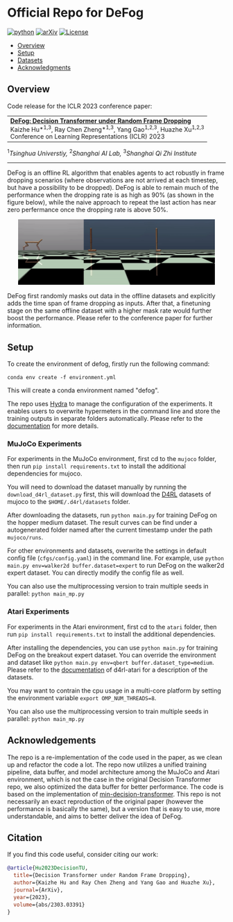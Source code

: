 # Official Repo for DeFog

[![python](https://img.shields.io/badge/python-3.10-blue.svg)](https://www.python.org/downloads/release/python-3109/)
[![arXiv](https://img.shields.io/badge/arXiv-2303.03391-b31b1b.svg)](https://arxiv.org/abs/2303.03391)
[![License](https://img.shields.io/badge/License-MIT-green.svg)](https://github.com/hukz18/DeFog/blob/master/LICENSE)

- [Overview](#overview)
- [Setup](#setup)
- [Datasets](#datasets)
- [Acknowledgments](#acknowledgments)


## Overview

Code release for the ICLR 2023 conference paper:

<table><tr><td>
    <strong>
        <a href="https://arxiv.org/abs/2303.03391">
            DeFog: Decision Transformer under Random Frame Dropping
        </a><br/>
    </strong>
    Kaizhe Hu*<sup>1,3</sup>,  Ray Chen Zheng*<sup>1,3</sup>, Yang Gao<sup>1,2,3</sup>, Huazhe Xu<sup>1,2,3</sup><br/>
    Conference on Learning Representations (ICLR) 2023
</td></tr></table>

<sup>1</sup><em>Tsinghua Universtiy,</em>
<sup>2</sup><em>Shanghai AI Lab,</em>
<sup>3</sup><em>Shanghai Qi Zhi Institute</em>

---

DeFog is an offline RL algorithm
that enables agents to act robustly in frame dropping scenarios (where observations are not arrived at each timestep, but have a possibility to be dropped). DeFog is able to remain much of the performance when the dropping rate is as high as 90% (as shown in the figure below), while the naive approach to repeat the last action has near zero perfermance once the dropping rate is above 50%.


<p align="center">
  <img src="./images/defog_demo.gif" width="90%"/>
</p>

DeFog first randomly masks out data in the offline datasets and explicitly adds the time span of frame dropping as inputs. After that, a finetuning stage on  the same offline dataset with a higher mask rate would further boost the performance. Please refer to the conference paper for further information.

## Setup
To create the environment of defog, firstly run the following command:
```
conda env create -f environment.yml
```
This will create a conda environment named "defog". 

The repo uses [Hydra](https://hydra.cc) to manage the configuration of the experiments. It enables users to overwrite hypermeters in the command line and store the training outputs in separate folders automatically. Please refer to the [documentation](https://hydra.cc/docs/intro/) for more details.

### MuJoCo Experiments

For experiments in the MuJoCo environment, first cd to the `mujoco` folder, then run `pip install requirements.txt` to install the additional dependencies for mujoco.

You will need to download the dataset manually by running the `download_d4rl_dataset.py` first, this will download the [D4RL](https://github.com/Farama-Foundation/D4RL) datasets of mujoco to the `$HOME/.d4rl/datasets` folder. 

After downloading the datasets, run 
```python main.py```
for training DeFog on the hopper medium dataset. The result curves can be find under a autogenerated folder named after the current timestamp under the path `mujoco/runs`.

For other environments and datasets, overwrite the settings in default config file (`cfgs/config.yaml`) in the command line. For example, use  ```python main.py env=walker2d buffer.dataset=expert``` to run DeFog on the walker2d expert dataset. You can directly modify the config file as well.

You can also use the multiprocessing version to train multiple seeds in parallel:
```python main_mp.py```

### Atari Experiments

For experiments in the Atari environment, first cd to the `atari` folder, then run `pip install requirements.txt` to install the additional dependencies.

After installing the dependencies, you can use ```python main.py``` for training DeFog on the breakout expert dataset. You can override the environment and dataset like ```python main.py env=qbert buffer.dataset_type=medium```. Please refer to the [documentation](https://github.com/takuseno/d4rl-atari) of d4rl-atari for a description of the datasets.

You may want to contrain the cpu usage in a multi-core platform by setting the environment variable `export OMP_NUM_THREADS=8`.

You can also use the multiprocessing version to train multiple seeds in parallel:
```python main_mp.py```

## Acknowledgements

The repo is a re-implementation of the code used in the paper, as we clean up and refactor the code a lot. The repo now utilizes a unified training pipeline, data buffer, and model architecture among the MuJoCo and Atari environment, which is not the case in the original Decision Transformer repo, we also optimized the data buffer for better performance. The code is based on the implementation of [min-decision-transformer](https://github.com/nikhilbarhate99/min-decision-transformer/tree/master). This repo is not necessarily an exact reproduction of the original paper (however the performance is basically the same), but a version that is easy to use, more understandable, and aims to better deliver the idea of DeFog.

## Citation

If you find this code useful, consider citing our work:

```bibtex
@article{Hu2023DecisionTU,
  title={Decision Transformer under Random Frame Dropping},
  author={Kaizhe Hu and Ray Chen Zheng and Yang Gao and Huazhe Xu},
  journal={ArXiv},
  year={2023},
  volume={abs/2303.03391}
}
```
